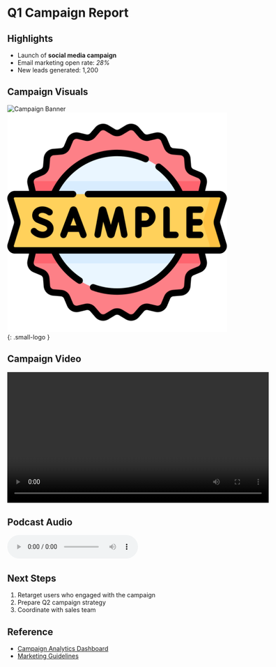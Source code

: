 # Q1 Campaign Report

## Highlights
- Launch of **social media campaign**
- Email marketing open rate: *28%*
- New leads generated: 1,200

## Campaign Visuals
![Campaign Banner](https://via.placeholder.com/400x150.png?text=Q1+Campaign+Banner)
![Campaign Logo](../images/logo.png){: .small-logo }


## Campaign Video

<video controls width="600">
  <source src="../media/promo.mp4" type="video/mp4">
  Your browser does not support the video tag.
</video>

## Podcast Audio

<audio controls>
  <source src="../media/meow.mp3" type="audio/mpeg">
  Your browser does not support the audio element.
</audio>


## Next Steps
1. Retarget users who engaged with the campaign
2. Prepare Q2 campaign strategy
3. Coordinate with sales team

## Reference
- [Campaign Analytics Dashboard](https://example.com/dashboard)
- [Marketing Guidelines](https://example.com/guidelines)